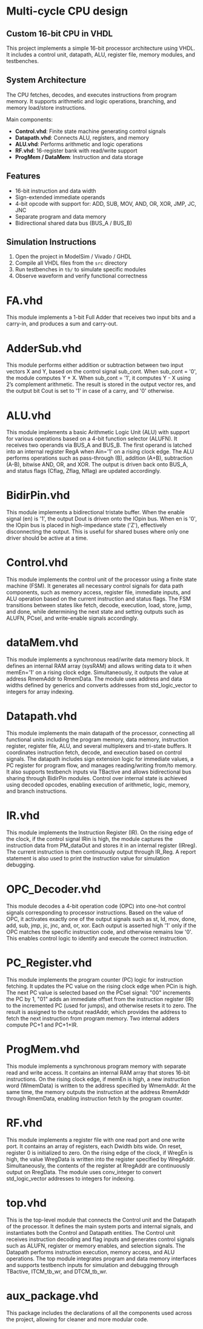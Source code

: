 # Multi-cycle CPU design

## Custom 16-bit CPU in VHDL  
This project implements a simple 16-bit processor architecture using VHDL. It includes a control unit, datapath, ALU, register file, memory modules, and testbenches.

## System Architecture  
The CPU fetches, decodes, and executes instructions from program memory. It supports arithmetic and logic operations, branching, and memory load/store instructions.

Main components:
- **Control.vhd**: Finite state machine generating control signals
- **Datapath.vhd**: Connects ALU, registers, and memory
- **ALU.vhd**: Performs arithmetic and logic operations
- **RF.vhd**: 16-register bank with read/write support
- **ProgMem / DataMem**: Instruction and data storage

## Features  
- 16-bit instruction and data width  
- Sign-extended immediate operands  
- 4-bit opcode with support for: ADD, SUB, MOV, AND, OR, XOR, JMP, JC, JNC  
- Separate program and data memory  
- Bidirectional shared data bus (BUS_A / BUS_B)
 
## Simulation Instructions  
1. Open the project in ModelSim / Vivado / GHDL  
2. Compile all VHDL files from the `src` directory  
3. Run testbenches in `tb/` to simulate specific modules  
4. Observe waveform and verify functional correctness


# FA.vhd  
This module implements a 1-bit Full Adder that receives two input bits and a carry-in, and produces a sum and carry-out. 

# AdderSub.vhd  
This module performs either addition or subtraction between two input vectors X and Y, based on the control signal sub_cont. When sub_cont = '0', the module computes Y + X. When sub_cont = '1', it computes Y - X using 2’s complement arithmetic. The result is stored in the output vector res, and the output bit Cout is set to '1' in case of a carry, and '0' otherwise.

# ALU.vhd  
This module implements a basic Arithmetic Logic Unit (ALU) with support for various operations based on a 4-bit function selector (ALUFN). It receives two operands via BUS_A and BUS_B. The first operand is latched into an internal register RegA when Ain='1' on a rising clock edge. The ALU performs operations such as pass-through (B), addition (A+B), subtraction (A-B), bitwise AND, OR, and XOR. The output is driven back onto BUS_A, and status flags (Cflag, Zflag, Nflag) are updated accordingly.

# BidirPin.vhd
This module implements a bidirectional tristate buffer. When the enable signal (en) is '1', the output Dout is driven onto the IOpin bus. When en is '0', the IOpin bus is placed in high-impedance state ('Z'), effectively disconnecting the output. This is useful for shared buses where only one driver should be active at a time.

# Control.vhd
This module implements the control unit of the processor using a finite state machine (FSM). It generates all necessary control signals for data path components, such as memory access, register file, immediate inputs, and ALU operation based on the current instruction and status flags. The FSM transitions between states like fetch, decode, execution, load, store, jump, and done, while determining the next state and setting outputs such as ALUFN, PCsel, and write-enable signals accordingly.

# dataMem.vhd
This module implements a synchronous read/write data memory block. It defines an internal RAM array (sysRAM) and allows writing data to it when memEn='1' on a rising clock edge. Simultaneously, it outputs the value at address RmemAddr to RmemData. The module uses address and data widths defined by generics and converts addresses from std_logic_vector to integers for array indexing.

# Datapath.vhd
This module implements the main datapath of the processor, connecting all functional units including the program memory, data memory, instruction register, register file, ALU, and several multiplexers and tri-state buffers. It coordinates instruction fetch, decode, and execution based on control signals. The datapath includes sign extension logic for immediate values, a PC register for program flow, and manages reading/writing from/to memory. It also supports testbench inputs via TBactive and allows bidirectional bus sharing through BidirPin modules. Control over internal state is achieved using decoded opcodes, enabling execution of arithmetic, logic, memory, and branch instructions.

# IR.vhd
This module implements the Instruction Register (IR). On the rising edge of the clock, if the control signal IRin is high, the module captures the instruction data from PM_dataOut and stores it in an internal register (IRreg). The current instruction is then continuously output through IR_Reg. A report statement is also used to print the instruction value for simulation debugging.

# OPC_Decoder.vhd
This module decodes a 4-bit operation code (OPC) into one-hot control signals corresponding to processor instructions. Based on the value of OPC, it activates exactly one of the output signals such as st, ld, mov, done, add, sub, jmp, jc, jnc, and, or, xor. Each output is asserted high '1' only if the OPC matches the specific instruction code, and otherwise remains low '0'. This enables control logic to identify and execute the correct instruction.

# PC_Register.vhd
This module implements the program counter (PC) logic for instruction fetching. It updates the PC value on the rising clock edge when PCin is high. The next PC value is selected based on the PCsel signal: "00" increments the PC by 1, "01" adds an immediate offset from the instruction register (IR) to the incremented PC (used for jumps), and otherwise resets it to zero. The result is assigned to the output readAddr, which provides the address to fetch the next instruction from program memory. Two internal adders compute PC+1 and PC+1+IR.

# ProgMem.vhd
This module implements a synchronous program memory with separate read and write access. It contains an internal RAM array that stores 16-bit instructions. On the rising clock edge, if memEn is high, a new instruction word (WmemData) is written to the address specified by WmemAddr. At the same time, the memory outputs the instruction at the address RmemAddr through RmemData, enabling instruction fetch by the program counter.

# RF.vhd
This module implements a register file with one read port and one write port. It contains an array of registers, each Dwidth bits wide. On reset, register 0 is initialized to zero. On the rising edge of the clock, if WregEn is high, the value WregData is written into the register specified by WregAddr. Simultaneously, the contents of the register at RregAddr are continuously output on RregData. The module uses conv_integer to convert std_logic_vector addresses to integers for indexing.

# top.vhd
This is the top-level module that connects the Control unit and the Datapath of the processor. It defines the main system ports and internal signals, and instantiates both the Control and Datapath entities. The Control unit receives instruction decoding and flag inputs and generates control signals such as ALUFN, register or memory enables, and selection signals. The Datapath performs instruction execution, memory access, and ALU operations. The top module integrates program and data memory interfaces and supports testbench inputs for simulation and debugging through TBactive, ITCM_tb_wr, and DTCM_tb_wr.

# aux_package.vhd  
This package includes the declarations of all the components used across the project, allowing for cleaner and more modular code. 
